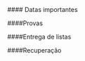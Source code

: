 
<div class="panel-heading">
#### Datas importantes
</div>

<div class="panel-body">

####Provas
<!--- Prova 1 $\cdot$ D 03/11 $\cdot$ N 04/11-->
<!--- Prova 2 $\cdot$ D 15/12 $\cdot$ N 16/12-->

####Entrega de listas

<!--- [Lista 1](/bio208/static/pdfs/roteiros_listas/2014-roteiro-pratica1.pdf) $\cdot$ [gabarito](/bio208/static/pdfs/roteiros_listas/lista1_gabarito.pdf)-->
<!--- [Lista 2](/bio208/static/pdfs/roteiros_listas/lista2.pdf) $\cdot$ [gabarito](/bio208/static/pdfs/roteiros_listas/lista2_gabarito.pdf)-->
<!--- [Lista 3](/bio208/static/pdfs/roteiros_listas/lista3.pdf) $\cdot$ [gabarito](/bio208/static/pdfs/roteiros_listas/lista3_gabarito.pdf)-->
<!--- [Lista 4](/bio208/static/pdfs/roteiros_listas/lista4.pdf) $\cdot$ [gabarito](/bio208/static/pdfs/roteiros_listas/lista4_gabarito.pdf)-->
<!--- [Lista 5](/bio208/static/pdfs/roteiros_listas/lista5.pdf) $\cdot$ [gabarito](/bio208/static/pdfs/roteiros_listas/lista5_gabarito.pdf)-->

####Recuperação

<!--- 02/03/2015 $\cdot$ 14hs $\cdot$ Sala 4 do Centro Didático-->


</div>
